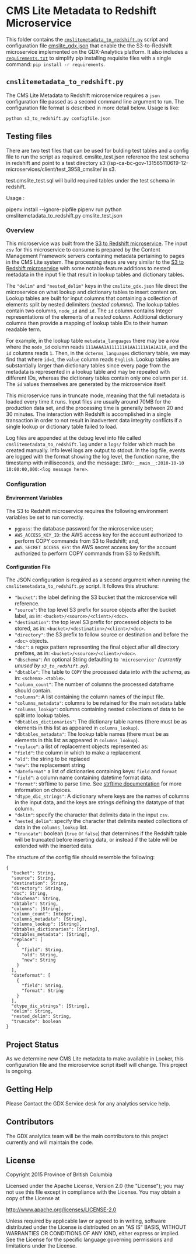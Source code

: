 # CMS Lite Metadata to Redshift Microservice

This folder contains the [`cmslitemetadata_to_redshift.py`](./cmslitemetadata_to_redshift.py) script and configuration file [cmslite_gdx.json](./cmslite_gdx.json) that enable the the S3-to-Redshift microservice implemented on the GDX-Analytics platform. It also includes a [`requirements.txt`](./requirements.txt) to simplify pip installing requisite files with a single command: `pip install -r requirements`.

## `cmslitemetadata_to_redshift.py`

The CMS Lite Metadata to Redshift microservice requires a `json` configuration file passed as a second command line argument to run. The configuration file format is described in more detail below. Usage is like:

```
python s3_to_redshift.py configfile.json
```

## Testing files

There are two test files that can be used for bulding test tables and a config file to run the script as required. cmslite_test.json reference the test schema in redshift and point to a test directory s3://sp-ca-bc-gov-131565110619-12-microservices/client/test_3958_cmslite/ in s3. 

test.cmslite_test.sql will build required tables under the test schema in redshift.

Usage : 

pipenv install --ignore-pipfile
pipenv run python cmslitemetadata_to_redshift.py cmslite_test.json

### Overview

This microservice was built from the [S3 to Redshift microservice](/microservices/s3_to_redshift/). The input `csv` for this microservice to consume is prepared by the Content Management Framework servers containing metadata pertaining to pages in the CMS Lite system. The processing steps are very similar to the [S3 to Redshift microservice](/microservices/s3_to_redshift/) with some notable feature additions to nested metadata in the input file that result in lookup tables and dictionary tables.

The `"delim"` and `"nested_delim"` keys in the `cmslite_gdx.json` file direct the microservice on what lookup and dictionary tables to insert content on. Lookup tables are built for input columns that containing a collection of elements split by nested delimiters (_nested columns_). The lookup tables contain two columns, `node_id` and `id`. The `id` column contains Integer representations of the elements of a _nested column_. Additional dictionary columns then provide a mapping of lookup table IDs to their human readable term.

For example, in the lookup table `metadata_languages` there may be a row where the `node_id` column reads `111AAAA1A111111A1AA1111A1A1A11A`, and the `id` columns reads `1`. Then, in the `dcterms_languages` dictionary table, we may find that where `id=1`, the `value` column reads `English`. Lookup tables are substantially larger than dictionary tables since every page from the metadata is represented in a lookup table and may be repeated with different IDs, whereas the dictionary tables contain only one column per `id`. The `id` values themselves are generated by the microservice itself.

This microservice runs in truncate mode, meaning that the full metadata is loaded every time it runs. Input files are usually around 70MB for the production data set, and the processing time is generally between 20 and 30 minutes. The interaction with Redshift is accomplished in a single transaction in order to not result in inadvertent data integrity conflicts if a single lookup or dictionary table failed to load.

Log files are appended at the debug level into file called `cmslitemetadata_to_redshift.log` under a `logs/` folder which much be created manually. Info level logs are output to stdout. In the log file, events are logged with the format showing the log level, the function name, the timestamp with milliseconds, and the message: `INFO:__main__:2010-10-10 10:00:00,000:<log message here>`.

### Configuration

#### Environment Variables

The S3 to Redshift microservice requires the following environment variables be set to run correctly.

- `pgpass`: the database password for the microservice user;
- `AWS_ACCESS_KEY_ID`: the AWS access key for the account authorized to perform COPY commands from S3 to Redshift; and,
- `AWS_SECRET_ACCESS_KEY`: the AWS secret access key for the account authorized to perform COPY commands from S3 to Redshift.

#### Configuration File

The JSON configuration is required as a second argument when running the `cmslitemetadata_to_redshift.py` script. It follows this structure:

- `"bucket"`: the label defining the S3 bucket that the microservice will reference.
- `"source"`: the top level S3 prefix for source objects after the bucket label, as in: `<bucket>/<source>/<client>/<doc>`.
- `"destination"`: the top level S3 prefix for processed objects to be stored, as in: `<bucket>/<destination>/<client>/<doc>`.
- `"directory"`: the S3 prefix to follow source or destination and before the `<doc>` objects.
- `"doc"`: a regex pattern representing the final object after all directory prefixes, as in: `<bucket>/<source>/<client>/<doc>`.
- `"dbschema"`: An optional String defaulting to `'microservice'` _(currently unused by `s3_to_redshift.py`)_.
- `"dbtable"`: The table to `COPY` the processed data into _with the schema_, as in: `<schema>.<table>`.
- `"column_count"`: The number of columns the processed dataframe should contain.
- `"columns"`: A list containing the column names of the input file.
- `"columns_metadata"`: columns to be retained for the main `metadata` table
- `"columns_lookup"`: columns containing nested collections of data to be split into lookup tables.
- `"dbtables_dictionaries"`: The dictionary table names (there must be as elements in this list as appeared in `columns_lookup`).
- `"dbtables_metadata"`: The lookup table names (there must be as elements in this list as appeared in `columns_lookup`).
- `"replace"`: a list of replacement objects represented as:
 - `"field"`: the column in which to make a replacement
 - `"old"`: the string to be replaced
 - `"new"`: the replacement string
- `"dateformat"` a list of dictionaries containing keys: `field` and `format`
 - `"field"`: a column name containing datetime format data.
 - `"format"`: strftime to parse time. See [strftime documentation](https://docs.python.org/3/library/datetime.html#strftime-and-strptime-behavior) for more information on choices.
- `"dtype_dic_strings"`: A dictionary where keys are the names of columns in the input data, and the keys are strings defining the datatype of that column.
- `"delim"`: specify the character that delimits data in the input `csv`.
- `"nested_delim"`: specify the character that delimits nested collections of data in the `columns_lookup` list.
- `"truncate"`: boolean (`true` or `false`) that determines if the Redshift table will be truncated before inserting data, or instead if the table will be extended with the inserted data.

The structure of the config file should resemble the following:

```
{
  "bucket": String,
  "source": String,
  "destination": String,
  "directory": String,
  "doc": String,
  "dbschema": String,
  "dbtable": String,
  "columns": [String],
  "column_count": Integer,
  "columns_metadata": [String],
  "columns_lookup": [String],
  "dbtables_dictionaries": [String],
  "dbtables_metadata": [String],
  "replace": [
    {
      "field": String,
      "old": String,
      "new": String
    }
  ],
  "dateformat": [
    {
      "field": String,
      "format": String
    }
  ],
  "dtype_dic_strings": [String],
  "delim": String,
  "nested_delim": String,
  "truncate": boolean
}
```

## Project Status

As we determine new CMS Lite metadata to make available in Looker, this configuration file and the microservice script itself will change. This project is ongoing.

## Getting Help

Please Contact the GDX Service desk for any analytics service help.

## Contributors

The GDX analytics team will be the main contributors to this project currently and will maintain the code.

## License

Copyright 2015 Province of British Columbia

Licensed under the Apache License, Version 2.0 (the "License");
you may not use this file except in compliance with the License.
You may obtain a copy of the License at

   http://www.apache.org/licenses/LICENSE-2.0

Unless required by applicable law or agreed to in writing, software
distributed under the License is distributed on an "AS IS" BASIS,
WITHOUT WARRANTIES OR CONDITIONS OF ANY KIND, either express or implied.
See the License for the specific language governing permissions and limitations under the License.
